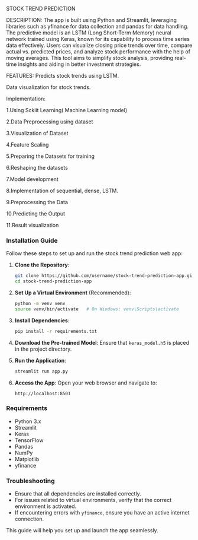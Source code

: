 STOCK TREND PREDICTION 

DESCRIPTION:
The app is built using Python and Streamlit, leveraging libraries such as yfinance for data collection and pandas for data handling. The predictive model is an LSTM (Long Short-Term Memory) neural network trained using Keras, known for its capability to process time series data effectively. Users can visualize closing price trends over time, compare actual vs. predicted prices, and analyze stock performance with the help of moving averages. This tool aims to simplify stock analysis, providing real-time insights and aiding in better investment strategies.

FEATURES:
Predicts stock trends using LSTM.

Data visualization for stock trends.

Implementation:

1.Using Sckiit Learning( Machine Learning model)

2.Data Preprocessing using dataset

3.Visualization of Dataset

4.Feature Scaling

5.Preparing the Datasets for training

6.Reshaping the datasets

7.Model development

8.Implementation of sequential, dense, LSTM.

9.Preprocessing the Data

10.Predicting the Output

11.Result visualization

### Installation Guide

Follow these steps to set up and run the stock trend prediction web app:

1. **Clone the Repository**:
   ```bash
   git clone https://github.com/username/stock-trend-prediction-app.git
   cd stock-trend-prediction-app
   ```

2. **Set Up a Virtual Environment** (Recommended):
   ```bash
   python -m venv venv
   source venv/bin/activate   # On Windows: venv\Scripts\activate
   ```

3. **Install Dependencies**:
   ```bash
   pip install -r requirements.txt
   ```

4. **Download the Pre-trained Model**:
   Ensure that `keras_model.h5` is placed in the project directory.

5. **Run the Application**:
   ```bash
   streamlit run app.py
   ```

6. **Access the App**:
   Open your web browser and navigate to:
   ```
   http://localhost:8501
   ```

### Requirements
- Python 3.x
- Streamlit
- Keras
- TensorFlow
- Pandas
- NumPy
- Matplotlib
- yfinance

### Troubleshooting
- Ensure that all dependencies are installed correctly.
- For issues related to virtual environments, verify that the correct environment is activated.
- If encountering errors with `yfinance`, ensure you have an active internet connection.

This guide will help you set up and launch the app seamlessly.

